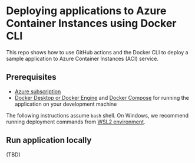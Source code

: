 # Deploying applications to Azure Container Instances using Docker CLI

This repo shows how to use GitHub actions and the Docker CLI to deploy a sample application to Azure Container Instances (ACI) service.

## Prerequisites

* [Azure subscription](https://azure.microsoft.com/free)
* [Docker Desktop or Docker Engine](https://www.docker.com/get-started) and [Docker Compose](https://docs.docker.com/compose/install/) for running the application on your development machine

The following instructions assume `bash` shell. On Windows, we recommend running deployment commands from [WSL2 environment](https://docs.microsoft.com/en-us/windows/wsl/wsl2-index).

## Run application locally

(TBD)
